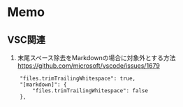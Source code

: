 # Memo

## VSC関連
1.  末尾スペース除去をMarkdownの場合に対象外とする方法
https://github.com/microsoft/vscode/issues/1679
```
    "files.trimTrailingWhitespace": true,
    "[markdown]": {
        "files.trimTrailingWhitespace": false
    },
```

